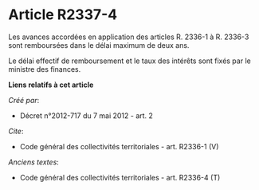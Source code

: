 # Article R2337-4

Les avances accordées en application des articles R. 2336-1 à R. 2336-3 sont remboursées dans le délai maximum de deux ans. 

Le délai effectif de remboursement et le taux des intérêts sont fixés par le ministre des finances.

**Liens relatifs à cet article**

_Créé par_:

  - Décret n°2012-717 du 7 mai 2012 - art. 2

_Cite_:

  - Code général des collectivités territoriales - art. R2336-1 (V)

_Anciens textes_:

  - Code général des collectivités territoriales - art. R2336-4 (T)
